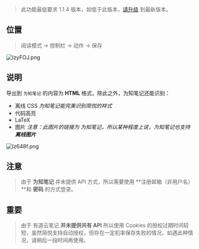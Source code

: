 >  此功能最低要求 1.1.4 版本，如低于此版本，[请升级](http://ksria.com/simpread/) 到最新版本。

位置
---

> 阅读模式 → 控制栏 → 动作 → 保存

![lzyFOJ.png](https://s2.ax1x.com/2020/01/17/lzyFOJ.png)

说明
---

导出到 `为知笔记` 的内容为 **HTML** 格式，除此之外，为知笔记还能识别：

- 离线 CSS _为知笔记能完美识别简悦的样式_
- 代码高亮
- LaTeX
- 图片  _注意：此图片的链接为 为知笔记，所以某种程度上说，为知笔记也支持 **离线图片**_

![lz648f.png](https://s2.ax1x.com/2020/01/17/lz648f.png)


注意
---

> 由于  **为知笔记** 并未提供 API 方式，所以需要使用 **注册邮箱（非用户名）**和 **密码** 的方式登录。

重要
---

> 由于 有道云笔记 **并未提供共有 API** 所以使用 Cookies 的授权过期时间较短，虽然简悦支持自动授权，但存在一定机率保存失败的情况，如遇此种情况，请稍后一段时间再使用。